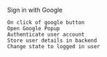 Sign in with Google

    On click of google button
    Open Google Popup
    Authenticate user account
    Store user details in backend
    Change state to logged in user
